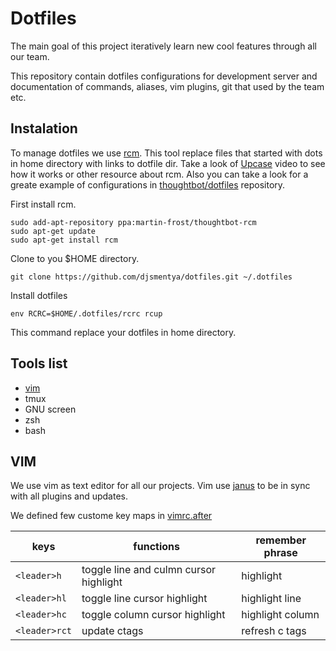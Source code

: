# Dotfiles
The main goal of this project iteratively learn new cool features through
all our team.

This repository contain dotfiles configurations for development server
and documentation of commands, aliases, vim plugins, git that used by the
team etc.
## Instalation

To manage dotfiles we use [rcm](https://github.com/thoughtbot/rcm). This tool
replace files that started with dots in home directory with links to dotfile dir.
Take a look of [Upcase](https://thoughtbot.com/upcase/videos/manage-and-share-your-dotfiles-with-rcm)
video to see how it works or other resource about rcm. Also you can take a look for a greate
example of configurations in [thoughtbot/dotfiles](https://github.com/thoughtbot/dotfiles) repository.

First install rcm.

    sudo add-apt-repository ppa:martin-frost/thoughtbot-rcm
    sudo apt-get update
    sudo apt-get install rcm

Clone to you $HOME directory.

    git clone https://github.com/djsmentya/dotfiles.git ~/.dotfiles

Install dotfiles

    env RCRC=$HOME/.dotfiles/rcrc rcup

This command replace your dotfiles in home directory.


## Tools list

  * [vim](#vim)
  * tmux
  * GNU screen
  * zsh
  * bash

## VIM

We use vim as text editor for all our projects. Vim use
[janus](https://github.com/carlhuda/janus) to be in sync with all
plugins and updates.

We defined few custome key maps in [vimrc.after](vimrc.after)


keys         | functions                               | remember phrase
-------------|-----------------------------------------|-------------------------
`<leader>h`  | toggle line and culmn cursor highlight  |highlight
`<leader>hl` | toggle line cursor highlight            |highlight line
`<leader>hc` | toggle column cursor highlight          |highlight column
`<leader>rct`| update ctags                            |refresh c tags

